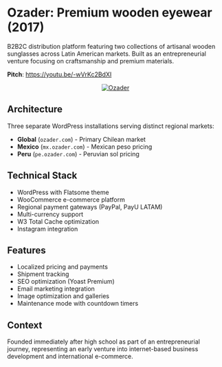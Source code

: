 # Ozader: Premium wooden eyewear (2017)

B2B2C distribution platform featuring two collections of artisanal wooden sunglasses across Latin American markets. Built as an entrepreneurial venture focusing on craftsmanship and premium materials.

**Pitch**: https://youtu.be/-wVrKc2BdXI

<p align="center">
  <a href="https://www.youtube.com/watch?v=-wVrKc2BdXI">
    <img src="https://github-production-user-asset-6210df.s3.amazonaws.com/52969662/282175630-02decfdf-35ed-49bb-aa1a-efd1897c1554.jpg" alt="Ozader">
  </a>
</p>

## Architecture

Three separate WordPress installations serving distinct regional markets:

- **Global** (`ozader.com`) - Primary Chilean market
- **Mexico** (`mx.ozader.com`) - Mexican peso pricing
- **Peru** (`pe.ozader.com`) - Peruvian sol pricing

## Technical Stack

- WordPress with Flatsome theme
- WooCommerce e-commerce platform
- Regional payment gateways (PayPal, PayU LATAM)
- Multi-currency support
- W3 Total Cache optimization
- Instagram integration

## Features

- Localized pricing and payments
- Shipment tracking
- SEO optimization (Yoast Premium)
- Email marketing integration
- Image optimization and galleries
- Maintenance mode with countdown timers

## Context

Founded immediately after high school as part of an entrepreneurial journey, representing an early venture into internet-based business development and international e-commerce.

